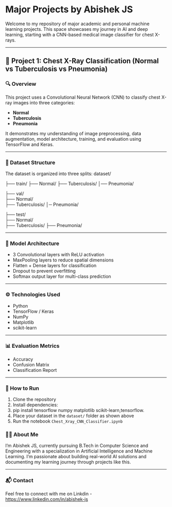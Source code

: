 #  Major Projects by Abishek JS

Welcome to my repository of major academic and personal machine learning projects.
This space showcases my journey in AI and deep learning, starting with a CNN-based medical image classifier for chest X-rays.

---

## 📌 Project 1: Chest X-Ray Classification (Normal vs Tuberculosis vs Pneumonia)

### 🔍 Overview
This project uses a Convolutional Neural Network (CNN) to classify chest X-ray images into three categories:
- **Normal**
- **Tuberculosis**
- **Pneumonia**

It demonstrates my understanding of image preprocessing, data augmentation, model architecture, training, and evaluation using TensorFlow and Keras.

---

### 📁 Dataset Structure

The dataset is organized into three splits:
dataset/




├── train/ 
       ├── Normal/ 
       ├── Tuberculosis/ 
       │── Pneumonia/

       
├── val/    
       ├── Normal/    
       ├── Tuberculosis/ 
       │─ Pneumonia/
       
├── test/    
        ├── Normal/   
        ├── Tuberculosis/ 
        ├── Pneumonia/



---

### 🧪 Model Architecture

- 3 Convolutional layers with ReLU activation
- MaxPooling layers to reduce spatial dimensions
- Flatten + Dense layers for classification
- Dropout to prevent overfitting
- Softmax output layer for multi-class prediction

---

### ⚙️ Technologies Used

- Python
- TensorFlow / Keras
- NumPy
- Matplotlib
- scikit-learn

---

### 📊 Evaluation Metrics

- Accuracy
- Confusion Matrix
- Classification Report

---

### 🚀 How to Run

1. Clone the repository  
2. Install dependencies:
3. pip install tensorflow numpy matplotlib scikit-learn,tensorflow.
3. Place your dataset in the `dataset/` folder as shown above  
4. Run the notebook `Chest_Xray_CNN_Classifier.ipynb`


### 🙋‍♂️ About Me

I’m Abishek JS,
currently pursuing B.Tech in Computer Science and Engineering with a specialization in Artificial Intelligence and Machine Learning.
I’m passionate about building real-world AI solutions and documenting my learning journey through projects like this.

---

### 📬 Contact

Feel free to connect with me on Linkdin - https://www.linkedin.com/in/abishek-js
